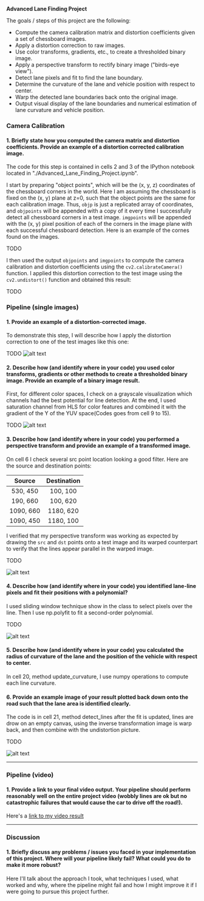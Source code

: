 **Advanced Lane Finding Project**

The goals / steps of this project are the following:

* Compute the camera calibration matrix and distortion coefficients given a set of chessboard images.
* Apply a distortion correction to raw images.
* Use color transforms, gradients, etc., to create a thresholded binary image.
* Apply a perspective transform to rectify binary image ("birds-eye view").
* Detect lane pixels and fit to find the lane boundary.
* Determine the curvature of the lane and vehicle position with respect to center.
* Warp the detected lane boundaries back onto the original image.
* Output visual display of the lane boundaries and numerical estimation of lane curvature and vehicle position.

[//]: # (Image References)

[image1]: ./examples/undistort_output.png "Undistorted"
[image2]: ./test_images/test1.jpg "Road Transformed"
[image3]: ./examples/binary_combo_example.jpg "Binary Example"
[image4]: ./examples/warped_straight_lines.jpg "Warp Example"
[image5]: ./examples/color_fit_lines.jpg "Fit Visual"
[image6]: ./examples/example_output.jpg "Output"
[video1]: ./project_video.mp4 "Video"

### Camera Calibration

#### 1. Briefly state how you computed the camera matrix and distortion coefficients. Provide an example of a distortion corrected calibration image.

The code for this step is contained in cells 2 and 3 of the IPython notebook located in "./Advanced_Lane_Finding_Project.ipynb".  

I start by preparing "object points", which will be the (x, y, z) coordinates of the chessboard corners in the world. Here I am assuming the chessboard is fixed on the (x, y) plane at z=0, such that the object points are the same for each calibration image.  Thus, `objp` is just a replicated array of coordinates, and `objpoints` will be appended with a copy of it every time I successfully detect all chessboard corners in a test image.  `imgpoints` will be appended with the (x, y) pixel position of each of the corners in the image plane with each successful chessboard detection. Here is an example of the cornes found on the images.

TODO

I then used the output `objpoints` and `imgpoints` to compute the camera calibration and distortion coefficients using the `cv2.calibrateCamera()` function.  I applied this distortion correction to the test image using the `cv2.undistort()` function  and obtained this result: 

TODO

### Pipeline (single images)

#### 1. Provide an example of a distortion-corrected image.

To demonstrate this step, I will describe how I apply the distortion correction to one of the test images like this one:

TODO
![alt text][image2]

#### 2. Describe how (and identify where in your code) you used color transforms, gradients or other methods to create a thresholded binary image.  Provide an example of a binary image result.

First, for different color spaces, I check on a grayscale visualization which channels had the best potential for line detection. At the end, I used saturation channel from HLS for color features and combined it with the gradient of the Y of the YUV space(Codes goes from cell 9 to 15).

TODO
![alt text][image3]

#### 3. Describe how (and identify where in your code) you performed a perspective transform and provide an example of a transformed image.

On cell 6 I check several src point location looking a good filter. Here are the source and destination points:

| Source        | Destination   | 
|:-------------:|:-------------:| 
| 530, 450      | 100, 100        | 
| 190, 660      | 100, 620      |
| 1090, 660     | 1180, 620      |
| 1090, 450      | 1180, 100        |

I verified that my perspective transform was working as expected by drawing the `src` and `dst` points onto a test image and its warped counterpart to verify that the lines appear parallel in the warped image.

TODO

![alt text][image4]

#### 4. Describe how (and identify where in your code) you identified lane-line pixels and fit their positions with a polynomial?

I used sliding window technique show in the class to select pixels over the line. Then I use np.polyfit to fit a second-order polynomial.

TODO

![alt text][image5]

#### 5. Describe how (and identify where in your code) you calculated the radius of curvature of the lane and the position of the vehicle with respect to center.

In cell 20, method update_curvature, I use numpy operations to compute each line curvature.

#### 6. Provide an example image of your result plotted back down onto the road such that the lane area is identified clearly.

The code is in cell 21, method detect_lines after the fit is updated, lines are drow on an empty canvas, using the inverse transformation image is warp back, and then combine with the undistortion picture.

TODO

![alt text][image6]

---

### Pipeline (video)

#### 1. Provide a link to your final video output.  Your pipeline should perform reasonably well on the entire project video (wobbly lines are ok but no catastrophic failures that would cause the car to drive off the road!).

Here's a [link to my video result](./test_videos_output/project_video.mp4)

---

### Discussion

#### 1. Briefly discuss any problems / issues you faced in your implementation of this project.  Where will your pipeline likely fail?  What could you do to make it more robust?

Here I'll talk about the approach I took, what techniques I used, what worked and why, where the pipeline might fail and how I might improve it if I were going to pursue this project further.  
